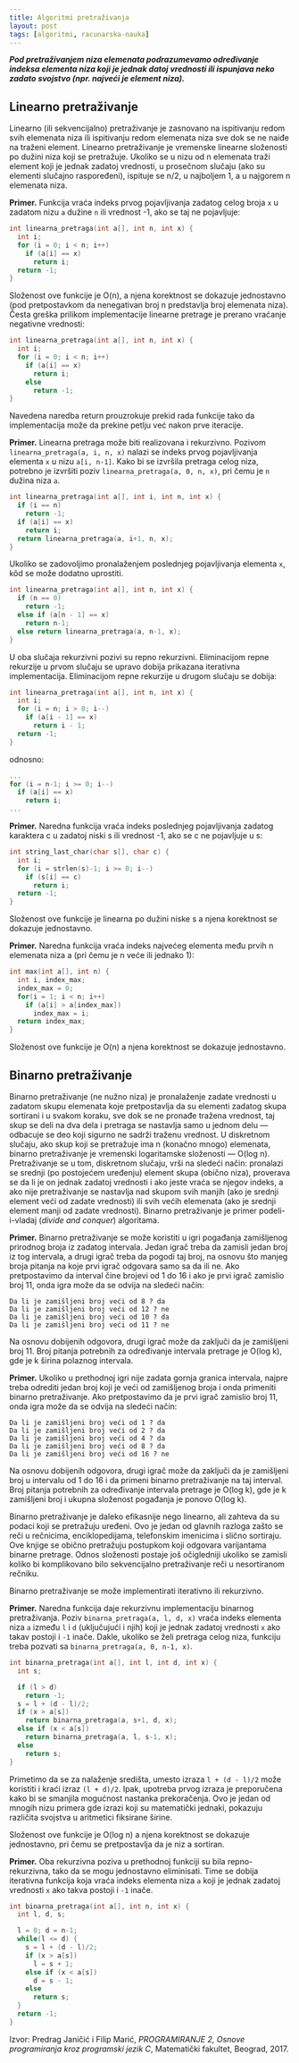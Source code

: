 ```yaml
---
title: Algoritmi pretraživanja
layout: post
tags: [algoritmi, racunarska-nauka]
---
```


***Pod pretraživanjem niza elemenata podrazumevamo određivanje indeksa elementa niza koji je jednak datoj vrednosti ili ispunjava neko zadato svojstvo (npr. najveći je element niza).***

## Linearno pretraživanje

Linearno (ili sekvencijalno) pretraživanje je zasnovano na ispitivanju redom svih elemenata niza ili ispitivanju redom elemenata niza sve dok se ne naiđe na traženi element. Linearno pretraživanje je vremenske linearne složenosti po dužini niza koji se pretražuje. Ukoliko se u nizu od n elemenata traži element koji je jednak zadatoj vrednosti, u prosečnom slučaju (ako su elementi slučajno raspoređeni), ispituje se n/2, u najboljem 1, a u najgorem n elemenata niza.

**Primer.** Funkcija vraća indeks prvog pojavljivanja zadatog celog broja `x` u zadatom nizu `a` dužine `n` ili vrednost -1, ako se taj ne pojavljuje:

```c
int linearna_pretraga(int a[], int n, int x) {
  int i;
  for (i = 0; i < n; i++)
    if (a[i] == x)
      return i;
  return -1;
}
```

Složenost ove funkcije je O(n), a njena korektnost se dokazuje jednostavno (pod pretpostavkom da nenegativan broj n predstavlja broj elemenata niza). Česta greška prilikom implementacije linearne pretrage je prerano vraćanje negativne vrednosti:

```c
int linearna_pretraga(int a[], int n, int x) {
  int i;
  for (i = 0; i < n; i++)
    if (a[i] == x)
      return i;
    else
      return -1;
}
```

Navedena naredba return prouzrokuje prekid rada funkcije tako da implementacija može da prekine petlju već nakon prve iteracije.

**Primer.** Linearna pretraga može biti realizovana i rekurzivno. Pozivom `linearna_pretraga(a, i, n, x)` nalazi se indeks prvog pojavljivanja elementa `x` u nizu `a[i, n-1]`. Kako bi se izvršila pretraga celog niza, potrebno je izvršiti poziv `linearna_pretraga(a, 0, n, x)`, pri čemu je `n` dužina niza `a`.

```c
int linearna_pretraga(int a[], int i, int n, int x) {
  if (i == n)
    return -1;
  if (a[i] == x)
    return i;
  return linearna_pretraga(a, i+1, n, x);
}
```

Ukoliko se zadovoljimo pronalaženjem poslednjeg pojavljivanja elementa `x`, kôd se može dodatno uprostiti.

```c
int linearna_pretraga(int a[], int n, int x) {
  if (n == 0)
    return -1;
  else if (a[n - 1] == x)
    return n-1;
  else return linearna_pretraga(a, n-1, x);
}
```

U oba slučaja rekurzivni pozivi su repno rekurzivni. Eliminacijom repne rekurzije u prvom slučaju se upravo dobija prikazana iterativna implementacija. Eliminacijom repne rekurzije u drugom slučaju se dobija:

```c
int linearna_pretraga(int a[], int n, int x) {
  int i;
  for (i = n; i > 0; i--)
    if (a[i - 1] == x)
      return i - 1;
  return -1;
}
```

odnosno:
```c
...
for (i = n-1; i >= 0; i--)
  if (a[i] == x)
    return i;
...
```

**Primer.** Naredna funkcija vraća indeks poslednjeg pojavljivanja zadatog karaktera c u zadatoj niski s ili vrednost -1, ako se c ne pojavljuje u s:

```c
int string_last_char(char s[], char c) {
  int i;
  for (i = strlen(s)-1; i >= 0; i--)
    if (s[i] == c)
      return i;
  return -1;
}
```

Složenost ove funkcije je linearna po dužini niske s a njena korektnost se dokazuje jednostavno.

**Primer.** Naredna funkcija vraća indeks najvećeg elementa među prvih n elemenata niza a (pri čemu je n veće ili jednako 1):

```c
int max(int a[], int n) {
  int i, index_max;
  index_max = 0;
  for(i = 1; i < n; i++)
    if (a[i] > a[index_max])
      index_max = i;
  return index_max;
}
```

Složenost ove funkcije je O(n) a njena korektnost se dokazuje jednostavno.

## Binarno pretraživanje

Binarno pretraživanje (ne nužno niza) je pronalaženje zadate vrednosti u zadatom skupu elemenata koje pretpostavlja da su elementi zadatog skupa sortirani i u svakom koraku, sve dok se ne pronađe tražena vrednost, taj skup se deli na dva dela i pretraga se nastavlja samo u jednom delu — odbacuje se deo koji sigurno ne sadrži traženu vrednost. U diskretnom slučaju, ako skup koji se pretražuje ima n (konačno mnogo) elemenata, binarno pretraživanje je vremenski logaritamske složenosti — O(log n). Pretraživanje se u tom, diskretnom slučaju, vrši na sledeći način: pronalazi se srednji (po postojećem uređenju) element skupa (obično niza), proverava se da li je on jednak zadatoj vrednosti i ako jeste vraća se njegov indeks, a ako nije pretraživanje se nastavlja nad skupom svih manjih (ako je srednji element veći od zadate vrednosti) ili svih većih elemenata (ako je srednji element manji od zadate vrednosti). Binarno pretraživanje je primer podeli-i-vladaj (*divide and conquer*) algoritama.

**Primer.** Binarno pretraživanje se može koristiti u igri pogađanja zamišljenog prirodnog broja iz zadatog intervala. Jedan igrač treba da zamisli jedan broj iz tog intervala, a drugi igrač treba da pogodi taj broj, na osnovu što manjeg broja pitanja na koje prvi igrač odgovara samo sa da ili ne. Ako pretpostavimo da interval čine brojevi od 1 do 16 i ako je prvi igrač zamislio broj 11, onda igra može da se odvija na sledeći način:

```
Da li je zamišljeni broj veći od 8 ? da
Da li je zamišljeni broj veći od 12 ? ne
Da li je zamišljeni broj veći od 10 ? da
Da li je zamišljeni broj veći od 11 ? ne
```

Na osnovu dobijenih odgovora, drugi igrač može da zaključi da je zamišljeni broj 11. Broj pitanja potrebnih za određivanje intervala pretrage je O(log k), gde je k širina polaznog intervala.

**Primer.** Ukoliko u prethodnoj igri nije zadata gornja granica intervala, najpre treba odrediti jedan broj koji je veći od zamišljenog broja i onda primeniti binarno pretraživanje. Ako pretpostavimo da je prvi igrač zamislio broj 11, onda igra može da se odvija na sledeći način:

```
Da li je zamišljeni broj veći od 1 ? da
Da li je zamišljeni broj veći od 2 ? da
Da li je zamišljeni broj veći od 4 ? da
Da li je zamišljeni broj veći od 8 ? da
Da li je zamišljeni broj veći od 16 ? ne
```

Na osnovu dobijenih odgovora, drugi igrač može da zaključi da je zamišljeni broj u intervalu od 1 do 16 i da primeni binarno pretraživanje na taj interval. Broj pitanja potrebnih za određivanje intervala pretrage je O(log k), gde je k zamišljeni broj i ukupna složenost pogađanja je ponovo O(log k).

Binarno pretraživanje je daleko efikasnije nego linearno, ali zahteva da su podaci koji se pretražuju uređeni. Ovo je jedan od glavnih razloga zašto se reči u rečnicima, enciklopedijama, telefonskim imenicima i slično sortiraju. Ove knjige se obično pretražuju postupkom koji odgovara varijantama binarne pretrage. Odnos složenosti postaje još očigledniji ukoliko se zamisli koliko bi komplikovano bilo sekvencijalno pretraživanje reči u nesortiranom rečniku.

Binarno pretraživanje se može implementirati iterativno ili rekurzivno.

**Primer.** Naredna funkcija daje rekurzivnu implementaciju binarnog pretraživanja. Poziv `binarna_pretraga(a, l, d, x)` vraća indeks elementa niza `a` između `l` i `d` (uključujući i njih) koji je jednak zadatoj vrednosti `x` ako takav postoji i `-1` inače. Dakle, ukoliko se želi pretraga celog niza, funkciju treba pozvati sa `binarna_pretraga(a, 0, n-1, x)`.

```c
int binarna_pretraga(int a[], int l, int d, int x) {
  int s;

  if (l > d)
    return -1;
  s = l + (d - l)/2;
  if (x > a[s])
    return binarna_pretraga(a, s+1, d, x);
  else if (x < a[s])
    return binarna_pretraga(a, l, s-1, x);
  else
    return s;
}
```

Primetimo da se za nalaženje središta, umesto izraza `l + (d - l)/2` može koristiti i kraći izraz `(l + d)/2`. Ipak, upotreba prvog izraza je preporučena kako bi se smanjila mogućnost nastanka prekoračenja. Ovo je jedan od mnogih nizu primera gde izrazi koji su matematički jednaki, pokazuju različita svojstva u aritmetici fiksirane širine.

Složenost ove funkcije je O(log n) a njena korektnost se dokazuje jednostavno, pri čemu se pretpostavlja da je niz a sortiran.

**Primer.** Oba rekurzivna poziva u prethodnoj funkciji su bila repno-rekurzivna, tako da se mogu jednostavno eliminisati. Time se dobija iterativna funkcija koja vraća indeks elementa niza `a` koji je jednak zadatoj vrednosti `x` ako takva postoji i `-1` inače.

```c
int binarna_pretraga(int a[], int n, int x) {
  int l, d, s;

  l = 0; d = n-1;
  while(l <= d) {
    s = l + (d - l)/2;
    if (x > a[s])
      l = s + 1;
    else if (x < a[s])
      d = s - 1;
    else
      return s;
  }
  return -1;
}
```


Izvor: Predrag Janičić i Filip Marić, *PROGRAMIRANJE 2, Osnove programiranja kroz programski jezik C*, Matematički fakultet, Beograd, 2017.
